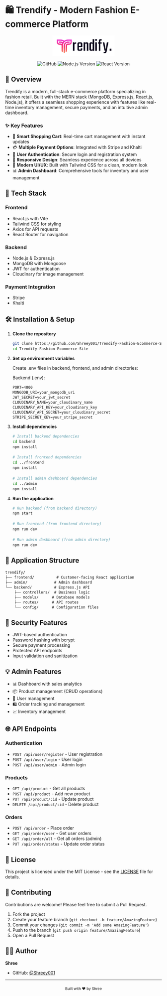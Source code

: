 # 🛍️ Trendify - Modern Fashion E-commerce Platform

<div align="center">
  <img src="frontend/src/assets/logo.png" alt="Trendify Logo" width="200" style="background-color: white "/>
  
  ![GitHub](https://img.shields.io/github/license/Shreey001/Trendify-Fashion-Ecommerce-Site)
  ![Node.js Version](https://img.shields.io/badge/node-%3E%3D14.0.0-brightgreen)
  ![React Version](https://img.shields.io/badge/react-%5E18.0.0-blue)
</div>

## 🌟 Overview

Trendify is a modern, full-stack e-commerce platform specializing in fashion retail. Built with the MERN stack (MongoDB, Express.js, React.js, Node.js), it offers a seamless shopping experience with features like real-time inventory management, secure payments, and an intuitive admin dashboard.

### ✨ Key Features

- 🛒 **Smart Shopping Cart**: Real-time cart management with instant updates
- 💳 **Multiple Payment Options**: Integrated with Stripe and Khalti
- 👤 **User Authentication**: Secure login and registration system
- 📱 **Responsive Design**: Seamless experience across all devices
- 🎨 **Modern UI/UX**: Built with Tailwind CSS for a clean, modern look
- 📊 **Admin Dashboard**: Comprehensive tools for inventory and user management

## 🚀 Tech Stack

### Frontend
- React.js with Vite
- Tailwind CSS for styling
- Axios for API requests
- React Router for navigation

### Backend
- Node.js & Express.js
- MongoDB with Mongoose
- JWT for authentication
- Cloudinary for image management

### Payment Integration
- Stripe
- Khalti

## 🛠️ Installation & Setup

1. **Clone the repository**
   ```bash
   git clone https://github.com/Shreey001/Trendify-Fashion-Ecommerce-Site.git
   cd Trendify-Fashion-Ecommerce-Site
   ```

2. **Set up environment variables**
   
   Create .env files in backend, frontend, and admin directories:

   Backend (.env):
   ```env
   PORT=4000
   MONGODB_URI=your_mongodb_uri
   JWT_SECRET=your_jwt_secret
   CLOUDINARY_NAME=your_cloudinary_name
   CLOUDINARY_API_KEY=your_cloudinary_key
   CLOUDINARY_API_SECRET=your_cloudinary_secret
   STRIPE_SECRET_KEY=your_stripe_secret
   ```

3. **Install dependencies**
   ```bash
   # Install backend dependencies
   cd backend
   npm install

   # Install frontend dependencies
   cd ../frontend
   npm install

   # Install admin dashboard dependencies
   cd ../admin
   npm install
   ```

4. **Run the application**
   ```bash
   # Run backend (from backend directory)
   npm start

   # Run frontend (from frontend directory)
   npm run dev

   # Run admin dashboard (from admin directory)
   npm run dev
   ```

## 📱 Application Structure

```
trendify/
├── frontend/          # Customer-facing React application
├── admin/            # Admin dashboard
└── backend/          # Express.js API
    ├── controllers/  # Business logic
    ├── models/      # Database models
    ├── routes/      # API routes
    └── config/      # Configuration files
```

## 🔐 Security Features

- JWT-based authentication
- Password hashing with bcrypt
- Secure payment processing
- Protected API endpoints
- Input validation and sanitization

## 💡 Admin Features

- 📊 Dashboard with sales analytics
- 📦 Product management (CRUD operations)
- 👥 User management
- 🛍️ Order tracking and management
- 📈 Inventory management

## 🌐 API Endpoints

### Authentication
- `POST /api/user/register` - User registration
- `POST /api/user/login` - User login
- `POST /api/user/admin` - Admin login

### Products
- `GET /api/product` - Get all products
- `POST /api/product` - Add new product
- `PUT /api/product/:id` - Update product
- `DELETE /api/product/:id` - Delete product

### Orders
- `POST /api/order` - Place order
- `GET /api/order/user` - Get user orders
- `GET /api/order/all` - Get all orders (admin)
- `PUT /api/order/status` - Update order status

## 📝 License

This project is licensed under the MIT License - see the [LICENSE](LICENSE) file for details.

## 🤝 Contributing

Contributions are welcome! Please feel free to submit a Pull Request.

1. Fork the project
2. Create your feature branch (`git checkout -b feature/AmazingFeature`)
3. Commit your changes (`git commit -m 'Add some AmazingFeature'`)
4. Push to the branch (`git push origin feature/AmazingFeature`)
5. Open a Pull Request

## 👨‍💻 Author

**Shree**
- GitHub: [@Shreey001](https://github.com/Shreey001)

---

<div align="center">
  <sub>Built with ❤️ by Shree</sub>
</div>
